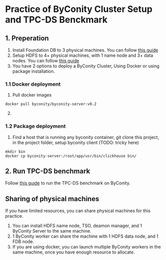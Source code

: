 # Practice of ByConity Cluster Setup and TPC-DS Benckmark

## 1. Preperation
1. Install Foundation DB to 3 physical machines. You can follow [this guide](https://github.com/ByConity/ByConity/blob/master/docker/executable_wrapper/FDB_installation.md)
2. Setup HDFS to 4+ physical machines, with 1 name node and 3+ data nodes. You can follow [this guide](https://github.com/ByConity/ByConity/blob/master/docker/executable_wrapper/HDFS_installation.md)
3. You have 2 options to deploy a ByConity Cluster, Using Docker or using package installation.

### 1.1 Docker deployment
1. Pull docker images
```
docker pull byconity/byconity-server:v0.2
```
2. 

### 1.2 Package deployment


1. Find a host that is running any byconity container, git clone this project, in the project folder, setup byconity client (TODO: tricky here)
```
mkdir bin
docker cp byconity-server:/root/app/usr/bin/clickhouse bin/
```

## 2. Run TPC-DS benchmark
Follow [this guide](https://github.com/ByConity/byconity-tpcds/blob/main/README.md) to run the TPC-DS benchmark on ByConity.


## Sharing of physical machines
If you have limited resources, you can share physical machines for this practice. 
1. You can install HDFS name node, TSO, deamon manager, and 1 ByConity Server to the same machine. 
2. 1 ByConity worker can share the machine with 1 HDFS data node, and 1 FDB node. 
3. If you are using docker, you can launch multiple ByConity workers in the same machine, once you have enough resource to allocate.
